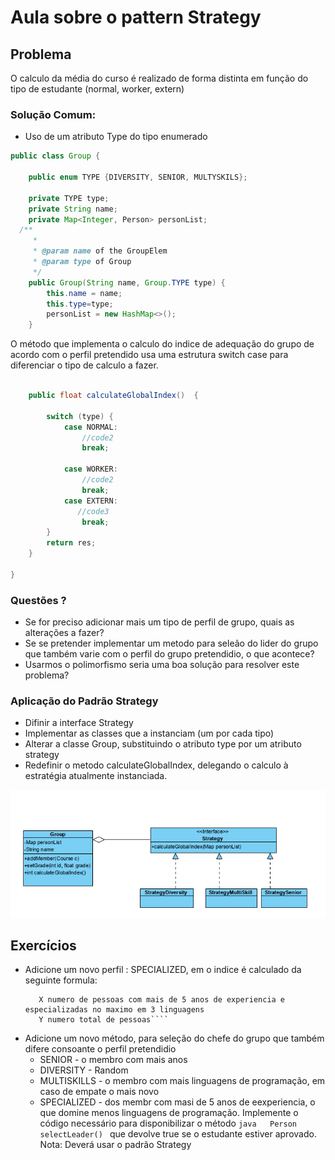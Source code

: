 # Aula sobre o pattern Strategy

## Problema
O calculo da média do curso é realizado de forma distinta em função do tipo de estudante (normal, worker, extern)

### Solução Comum:
- Uso de um atributo Type do tipo enumerado
```java
public class Group {

    public enum TYPE {DIVERSITY, SENIOR, MULTYSKILS};

    private TYPE type;
    private String name;
    private Map<Integer, Person> personList;
  /**
     *
     * @param name of the GroupElem
     * @param type of Group
     */
    public Group(String name, Group.TYPE type) {
        this.name = name;
        this.type=type;
        personList = new HashMap<>();
    }

```
O método que implementa o calculo do indice de adequação do grupo de acordo com o perfil pretendido usa uma estrutura switch case para diferenciar o tipo de calculo a fazer.
```java

    public float calculateGlobalIndex()  {
        
        switch (type) {
            case NORMAL:
                //code2              
                break;

            case WORKER:
                //code2
                break;
            case EXTERN:
               //code3
                break;
        }
        return res;
    }

}
```
### Questões ?
- Se for preciso adicionar mais um tipo de perfil de grupo, quais as alterações a fazer?
- Se se pretender implementar um metodo para seleão do lider do grupo que também varie com o perfil do grupo pretendidio, o que acontece?
- Usarmos o polimorfismo seria uma boa solução para resolver este problema?

### Aplicação do Padrão Strategy
- Difinir a interface Strategy
- Implementar as classes que a instanciam (um por cada tipo)
- Alterar a classe Group, substituindo o atributo type por um atributo strategy
- Redefinir o metodo calculateGlobalIndex, delegando o calculo à estratégia atualmente instanciada.

![strategy](images/patternStrategy.PNG)

## Exercícios
 - Adicione um novo perfil  : SPECIALIZED, em o indice é calculado da seguinte formula:  
      ````X/(Y-X) 
         X numero de pessoas com mais de 5 anos de experiencia e especializadas no maximo em 3 linguagens
         Y numero total de pessoas````
    
 - Adicione um novo método, para seleção do chefe do grupo que também difere consoante o perfil pretendidio 
    - SENIOR - o membro com mais anos 
    - DIVERSITY - Random
    - MULTISKILLS - o membro com mais linguagens de programação, em caso de empate o mais novo
    - SPECIALIZED - dos membr com masi de 5 anos de eexperiencia, o que domine menos linguagens de programação.
    Implemente o código necessário para disponibilizar o método
    ```java   Person selectLeader() ``` que devolve true se o estudante estiver aprovado.  
    Nota: Deverá usar o padrão Strategy


